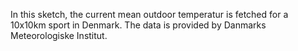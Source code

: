 In this sketch, the current mean outdoor temperatur is fetched for a 10x10km sport in Denmark. 
The data is provided by Danmarks Meteorologiske Institut.
